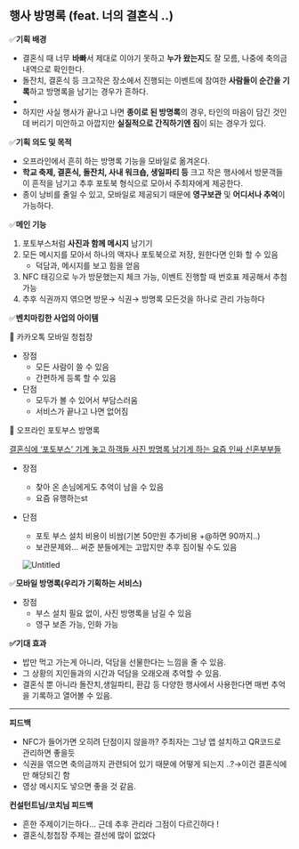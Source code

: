 ## 행사 방명록 (feat. 너의 결혼식 ..)

✅**기획 배경**

- 결혼식 때 너무 **바빠**서 제대로 이야기 못하고 **누가 왔는지**도 잘 모름, 나중에 축의금 내역으로 확인한다.
- 돌잔치, 결혼식 등 크고작은 장소에서 진행되는 이벤트에 참여한 **사람들이 순간을 기록**하고 방명록을 남기는 경우가 흔하다.
- 
- 하지만 사실 행사가 끝나고 나면 **종이로 된 방명록**의 경우, 타인의 마음이 담긴 것인데 버리기 미안하고 아깝지만 **실질적으로 간직하기엔 짐**이 되는 경우가 있다.

✅**기획 의도 및 목적**

- 오프라인에서 흔히 하는 방명록 기능을 모바일로 옮겨온다.
- **학교 축제, 결혼식, 돌잔치, 사내 워크숍, 생일파티 등** 크고 작은 행사에서 방문객들이 흔적을 남기고 추후 포토북 형식으로 모아서 주최자에게 제공한다.
- 종이 낭비를 줄일 수 있고, 모바일로 제공되기 때문에 **영구보관** 및 **어디서나 추억**이 가능하다.

✅**메인 기능**

1. 포토부스처럼 **사진과 함께 메시지** 남기기
2. 모든 메시지를 모아서 하나의 액자나 포토북으로 저장, 원한다면 인화 할 수 있음
    - 덕담과, 메시지를 보고 힘을 얻음
3. NFC 태깅으로 누가 방문했는지 체크 가능, 이벤트 진행할 때 번호표 제공해서 추첨가능
4. 추후 식권까지 엮으면 방문→ 식권→ 방명록 모든것을 하나로 관리 가능하다

✅**벤치마킹한 사업의 아이템**

💌 카카오톡 모바일 청첩장

- 장점
    - 모든 사람이 쓸 수 있음
    - 간편하게 등록 할 수 있음
- 단점
    - 모두가 볼 수 있어서 부담스러움
    - 서비스가 끝나고 나면 없어짐
    

💌 오프라인 포토부스 방명록

[결혼식에 ‘포토부스’ 기계 놓고 하객들 사진 방명록 남기게 하는 요즘 인싸 신혼부부들](https://www.insight.co.kr/news/377985)

- 장점
    - 찾아 온 손님에게도 추억이 남을 수 있음
    - 요즘 유행하는st
- 단점
    - 포토 부스 설치 비용이 비쌈(기본 50만원 추가비용 +@하면 90까지..)
    - 보관문제와… 써준 분들에게는 고맙지만 추후 짐이될 수도 있음
    
    ![Untitled](https://prod-files-secure.s3.us-west-2.amazonaws.com/b90c2e19-9600-4098-920e-63fec1d8d009/8b91f917-5fa8-4d42-b8cc-b3c2e1980505/Untitled.png)
    

✅**모바일 방명록(우리가 기획하는 서비스)**

- 장점
    - 부스 설치 필요 없이, 사진 방명록을 남길 수 있음
    - 영구 보존 가능, 인화 가능

**✅기대 효과** 

- 밥만 먹고 가는게 아니라, 덕담을 선물한다는 느낌을 줄 수 있음.
- 그 상황의 지인들과의 시간과 덕담을 오래오래 추억할 수 있음.
- 결혼식 뿐 아니라 돌잔치,생일파티, 환갑 등 다양한 행사에서 사용한다면 매번 추억을 기록하고 열어볼 수 있음.

---

************피드백************

- NFC가 들어가면 오히려 단점이지 않을까? 주최자는 그냥 앱 설치하고 QR코드로 관리하면 좋을듯
- 식권을 엮으면 축의금까지 관련되어 있기 때문에 어떻게 되는지 ..?→이건 결혼식에만 해당되긴 함
- 영상 메시지도 넣으면 좋을 것 같음.

********************************************************************컨설턴트님/코치님 피드백********************************************************************

- 흔한 주제이기는하다… 근데 추후 관리라 그점이 다르긴하다 !
- 결혼식,청첩장 주제는 결선에 많이 없었다